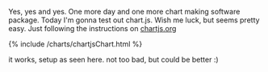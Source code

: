---
---
Yes, yes and yes. One more day and one more chart making software package. Today I'm gonna test out chart.js. Wish me luck, but seems pretty easy. Just following the instructions on [chartjs.org](https://www.chartjs.org/docs/latest/getting-started/)

{% include /charts/chartjsChart.html %}

it works, setup as seen here. not too bad, but could be better :)